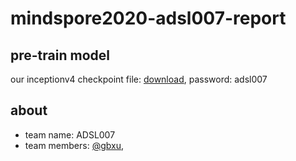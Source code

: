 # mindspore2020-adsl007-report

## pre-train model
our inceptionv4 checkpoint file: [download](https://rec.ustc.edu.cn/share/c5b2f4c0-ea05-11ea-ac8c-c96c3fa46766), password: adsl007

## about
* team name: ADSL007  
* team members: [@gbxu](https://github.com/gbxu),
